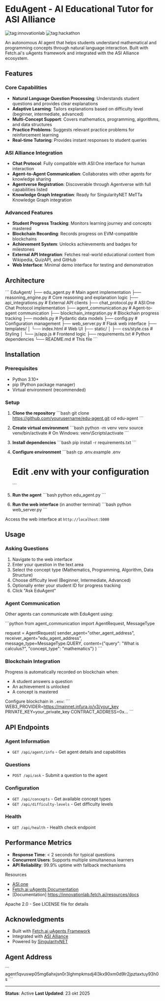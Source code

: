 # EduAgent - AI Educational Tutor for ASI Alliance

![tag:innovationlab](https://img.shields.io/badge/innovationlab-3D8BD3)
![tag:hackathon](https://img.shields.io/badge/hackathon-5F43F1)

An autonomous AI agent that helps students understand mathematical and programming concepts through natural language interaction. Built with Fetch.ai's uAgents framework and integrated with the ASI Alliance ecosystem.

## Features

### Core Capabilities
- **Natural Language Question Processing**: Understands student questions and provides clear explanations
- **Adaptive Learning**: Tailors explanations based on difficulty level (beginner, intermediate, advanced)
- **Multi-Concept Support**: Covers mathematics, programming, algorithms, and data structures
- **Practice Problems**: Suggests relevant practice problems for reinforcement learning
- **Real-time Tutoring**: Provides instant responses to student queries

### ASI Alliance Integration
- **Chat Protocol**: Fully compatible with ASI:One interface for human interaction
- **Agent-to-Agent Communication**: Collaborates with other agents for knowledge sharing
- **Agentverse Registration**: Discoverable through Agentverse with full capabilities listed
- **Knowledge Graph Integration**: Ready for SingularityNET MeTTa Knowledge Graph integration

### Advanced Features
- **Student Progress Tracking**: Monitors learning journey and concepts mastered
- **Blockchain Recording**: Records progress on EVM-compatible blockchains
- **Achievement System**: Unlocks achievements and badges for milestones
- **External API Integration**: Fetches real-world educational content from Wikipedia, QuizAPI, and GitHub
- **Web Interface**: Minimal demo interface for testing and demonstration

## Architecture

\`\`\`
EduAgent/
├── edu_agent.py                 # Main agent implementation
├── reasoning_engine.py          # Core reasoning and explanation logic
├── api_integrations.py          # External API clients
├── chat_protocol.py             # ASI:One Chat Protocol implementation
├── agent_communication.py       # Agent-to-agent communication
├── blockchain_integration.py    # Blockchain progress tracking
├── models.py                    # Pydantic data models
├── config.py                    # Configuration management
├── web_server.py                # Flask web interface
├── templates/
│   └── index.html              # Web UI
├── static/
│   ├── css/style.css           # Styling
│   └── js/app.js               # Frontend logic
├── requirements.txt             # Python dependencies
└── README.md                    # This file
\`\`\`

## Installation

### Prerequisites
- Python 3.10+
- pip (Python package manager)
- Virtual environment (recommended)

### Setup

1. **Clone the repository**
   \`\`\`bash
   git clone https://github.com/yourusername/edu-agent.git
   cd edu-agent
   \`\`\`

2. **Create virtual environment**
   \`\`\`bash
   python -m venv venv
   source venv/bin/activate  # On Windows: venv\Scripts\activate
   \`\`\`

3. **Install dependencies**
   \`\`\`bash
   pip install -r requirements.txt
   \`\`\`

4. **Configure environment**
   \`\`\`bash
   cp .env.example .env
   # Edit .env with your configuration
   \`\`\`

5. **Run the agent**
   \`\`\`bash
   python edu_agent.py
   \`\`\`

6. **Run the web interface** (in another terminal)
   \`\`\`bash
   python web_server.py
   \`\`\`

Access the web interface at `http://localhost:5000`

## Usage

### Asking Questions

1. Navigate to the web interface
2. Enter your question in the text area
3. Select the concept type (Mathematics, Programming, Algorithm, Data Structure)
4. Choose difficulty level (Beginner, Intermediate, Advanced)
5. Optionally enter your student ID for progress tracking
6. Click "Ask EduAgent"

### Agent Communication

Other agents can communicate with EduAgent using:

\`\`\`python
from agent_communication import AgentRequest, MessageType

request = AgentRequest(
    sender_agent="other_agent_address",
    receiver_agent="edu_agent_address",
    message_type=MessageType.QUERY,
    content={"query": "What is calculus?", "concept_type": "mathematics"}
)
\`\`\`

### Blockchain Integration

Progress is automatically recorded on blockchain when:
- A student answers a question
- An achievement is unlocked
- A concept is mastered

Configure blockchain in `.env`:
\`\`\`
WEB3_PROVIDER=https://mainnet.infura.io/v3/your_key
PRIVATE_KEY=your_private_key
CONTRACT_ADDRESS=0x...
\`\`\`

## API Endpoints

### Agent Information
- `GET /api/agent/info` - Get agent details and capabilities

### Questions
- `POST /api/ask` - Submit a question to the agent

### Configuration
- `GET /api/concepts` - Get available concept types
- `GET /api/difficulty-levels` - Get difficulty levels

### Health
- `GET /api/health` - Health check endpoint


## Performance Metrics

- **Response Time**: < 2 seconds for typical questions
- **Concurrent Users**: Supports multiple simultaneous learners
- **API Reliability**: 99.9% uptime with fallback mechanisms

Resources
- [ASI.one](https://asi.one)
- [Fetch.ai uAgents Documentation](https://docs.fetch.ai/uAgents)
- [Documentation] https://innovationlab.fetch.ai/resources/docs

Apache 2.0 - See LICENSE file for details

## Acknowledgments

- Built with [Fetch.ai uAgents Framework](https://github.com/fetchai/uAgents)
- Integrated with [ASI Alliance](https://asi1.ai)
- Powered by [SingularityNET](https://singularitynet.io)

## Agent Address

\`\`\`
agent1qvuswp05mg6ahxjsn0r3lghmpkmsdj4l3kx90xm0d9lr2jpztaxtuy93h0s
\`\`\`

---

**Status**: Active
**Last Updated**: 23 okt 2025
